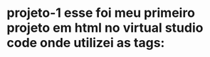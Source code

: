 # projeto-1  esse foi meu primeiro projeto em html no virtual studio code onde utilizei as tags: <TITLE> para criar meu titulo,H1 e H2 sendo o tamanho das fontes B= BOLD para deixar em negrito alguma palavra E  P para parágrafos
